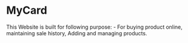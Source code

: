 # MyCard
This Website is built for following purpose: - For buying product online, maintaining sale history, Adding and managing products.
